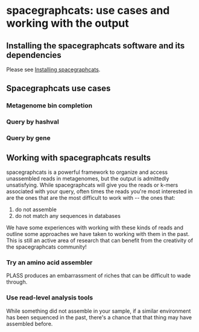 # spacegraphcats: use cases and working with the output

## Installing the spacegraphcats software and its dependencies

Please see [Installing spacegraphcats](installing-spacegraphcats.md).

## Spacegraphcats use cases

### Metagenome bin completion

### Query by hashval

### Query by gene

## Working with spacegraphcats results

spacegraphcats is a powerful framework to organize and access unassembled reads in metagenomes, but the output is admittedly unsatisfying. While spacegraphcats will give you the reads or k-mers associated with your query, often times the reads you're most interested in are the ones that are the most difficult to work with -- the ones that:
1) do not assemble
2) do not match any sequences in databases

We have some experiences with working with these kinds of reads and outline some approaches we have taken to working with them in the past. 
This is still an active area of research that can benefit from the creativity of the spacegraphcats community!

### Try an amino acid assembler

PLASS produces an embarrassment of riches that can be difficult to wade through.

### Use read-level analysis tools

While something did not assemble in your sample, if a similar environment has been sequenced in the past, there's a chance that that thing may have assembled before.


